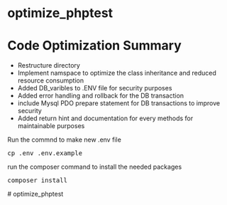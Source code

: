 # optimize_phptest

<h1>Code Optimization Summary</h1>

- Restructure directory
- Implement namspace to optimize the class inheritance and reduced resource consumption
- Added DB_varibles to .ENV file for security purposes
- Added error handling and rollback for the DB transaction
- include Mysql PDO prepare statement for DB transactions to improve security
- Added return hint and documentation for every methods for maintainable purposes

Run the commnd to make new .env file
<pre>cp .env .env.example</pre>

run the composer command to install the needed packages
<pre>composer install</pre># optimize_phptest
